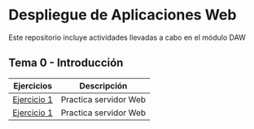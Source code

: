 # Despliegue de Aplicaciones Web
Este repositorio incluye actividades llevadas a cabo en el módulo DAW

## Tema 0 - Introducción

|Ejercicios|Descripción|
|----------|-----------|
|[Ejercicio 1](DAW/Tema0/Ejercicio1.md)|Practica servidor Web|
|[Ejercicio 1](DAW/Tema0/Daw/blob/eea04b5bfcf387b5498d219d02a95eb3c7173ca2/Tema%200/Ejercicio1.md)|Practica servidor Web|

